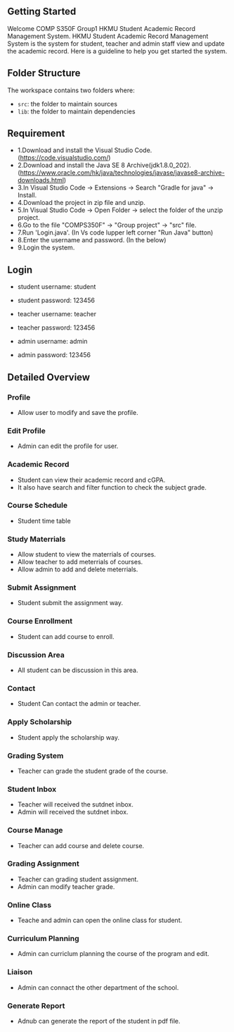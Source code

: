 ## Getting Started
Welcome COMP S350F Group1 HKMU Student Academic Record Management System. 
HKMU Student Academic Record Management System is the system for student, teacher and admin staff view and update the academic record.
Here is a guideline to help you get started the system.

## Folder Structure
The workspace contains two folders where:
- `src`: the folder to maintain sources
- `lib`: the folder to maintain dependencies

## Requirement
- 1.Download and install the Visual Studio Code. (https://code.visualstudio.com/)
- 2.Download and install the Java SE 8 Archive(jdk1.8.0_202). (https://www.oracle.com/hk/java/technologies/javase/javase8-archive-downloads.html)
- 3.In Visual Studio Code -> Extensions -> Search "Gradle for java" -> Install.
- 4.Download the project in zip file and unzip.
- 5.In Visual Studio Code -> Open Folder -> select the folder of the unzip project.
- 6.Go to the file "COMPS350F" -> "Group project" -> "src" file.
- 7.Run 'Login.java'. (In Vs code lupper left corner "Run Java" button)
- 8.Enter the username and password. (In the below)
- 9.Login the system.

## Login
- student username: student
- student password: 123456

- teacher username: teacher
- teacher password: 123456

- admin username: admin
- admin password: 123456

## Detailed Overview
### Profile
- Allow user to modify and save the profile.
### Edit Profile
- Admin can edit the profile for user.
### Academic Record
- Student can view their academic record and cGPA.
- It also have search and filter function to check the subject grade.
### Course Schedule
- Student time table
### Study Materrials
- Allow student to view the materrials of courses.
- Allow teacher to add meterrials of courses.
- Allow admin to add and delete meterrials.
### Submit Assignment
- Student submit the assignment way.
### Course Enrollment
- Student can add course to enroll.
### Discussion Area
- All student can be discussion in this area.
### Contact
- Student Can contact the admin or teacher.
### Apply Scholarship
- Student apply the scholarship way.
### Grading System
- Teacher can grade the student grade of the course.
### Student Inbox
- Teacher will received the sutdnet inbox.
- Admin will received the sutdnet inbox.
### Course Manage
- Teacher can add course and delete course.
### Grading Assignment
- Teacher can grading student assignment.
- Admin can modify teacher grade.
### Online Class
- Teache and admin can open the online class for student.
### Curriculum Planning
- Admin can curriclum planning the course of the program and edit.
### Liaison
- Admin can connact the other department of the school.
### Generate Report
- Adnub can generate the report of the student in pdf file.
